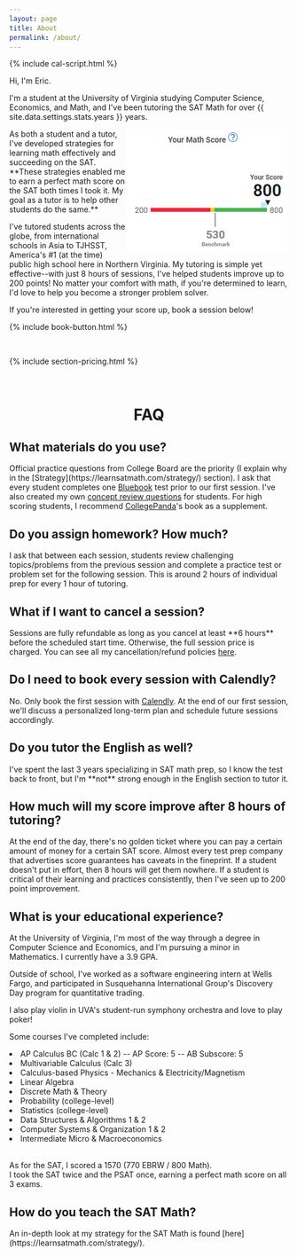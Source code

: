 ```yaml
---
layout: page
title: About
permalink: /about/
---
```


{% include cal-script.html %}

Hi, I'm Eric.

I'm a student at the University of Virginia studying Computer Science, Economics, and Math, and I've been tutoring the SAT Math for over {{ site.data.settings.stats.years }} years.

<img src="/images/score.jpg" align="right">
As both a student and a tutor, I've developed strategies for learning math effectively and succeeding on the SAT. **These strategies enabled me to earn a perfect math score on the SAT both times I took it. My goal as a tutor is to help other students do the same.**

I've tutored students across the globe, from international schools in Asia to TJHSST, America's #1 (at the time) public high school here in Northern Virginia. My tutoring is simple yet effective--with just 8 hours of sessions, I've helped students improve up to 200 points! No matter your comfort with math, if you're determined to learn, I'd love to help you become a stronger problem solver.
  
If you're interested in getting your score up, book a session below!

{% include book-button.html %}

<br>

{% include section-pricing.html %}


<br>
<h1 align="center" class="section__title">FAQ</h1>

<h2>What materials do you use?</h2>
Official practice questions from College Board are the priority (I explain why in the [Strategy](https://learnsatmath.com/strategy/) section). I ask that every student completes one <a href="https://bluebook.collegeboard.org/students" target="_blank">Bluebook</a> test prior to our first session. I've also created my own <a href="/academy/#concept-review">concept review questions</a> for students. For high scoring students, I recommend <a href="https://thecollegepanda.app/" target="_blank">CollegePanda</a>'s book as a supplement.

<h2>Do you assign homework? How much?</h2>
I ask that between each session, students review challenging topics/problems from the previous session and complete a practice test or problem set for the following session. This is around 2 hours of individual prep for every 1 hour of tutoring.

<h2>What if I want to cancel a session?</h2>
Sessions are fully refundable as long as you cancel at least **6 hours** before the scheduled start time. Otherwise, the full session price is charged. You can see all my cancellation/refund policies <a href="https://drive.google.com/file/d/1gsNy5ngG6lYokAvQl1V4q3d-y1eEUHRO/view?usp=sharing" target="_blank">here</a>.

<h2>Do I need to book every session with Calendly?</h2>
No. Only book the first session with <a href="/#book">Calendly</a>. At the end of our first session, we'll discuss a personalized long-term plan and schedule future sessions accordingly.

<h2>Do you tutor the English as well?</h2>
I've spent the last 3 years specializing in SAT math prep, so I know the test back to front, but I'm **not** strong enough in the English section to tutor it.

<h2>How much will my score improve after 8 hours of tutoring?</h2>
At the end of the day, there's no golden ticket where you can pay a certain amount of money for a certain SAT score. Almost every test prep company that advertises score guarantees has caveats in the fineprint. If a student doesn't put in effort, then 8 hours will get them nowhere. If a student is critical of their learning and practices consistently, then I've seen up to 200 point improvement.

<h2>What is your educational experience?</h2>
At the University of Virginia, I'm most of the way through a degree in Computer Science and Economics, and I'm pursuing a minor in Mathematics. I currently have a 3.9 GPA.

Outside of school, I've worked as a software engineering intern at Wells Fargo, and participated in Susquehanna International Group's Discovery Day program for quantitative trading.

I also play violin in UVA's student-run symphony orchestra and love to play poker!

Some courses I've completed include:
<li>AP Calculus BC (Calc 1 & 2) -- AP Score: 5 -- AB Subscore: 5</li>
<li>Multivariable Calculus (Calc 3)</li>
<li>Calculus-based Physics - Mechanics & Electricity/Magnetism</li>
<li>Linear Algebra</li>
<li>Discrete Math & Theory</li>
<li>Probability (college-level)</li>
<li>Statistics (college-level)</li>
<li>Data Structures & Algorithms 1 & 2</li>
<li>Computer Systems & Organization 1 & 2</li>
<li>Intermediate Micro & Macroeconomics</li> <br>

As for the SAT, I scored a 1570 (770 EBRW / 800 Math). <br>
I took the SAT twice and the PSAT once, earning a perfect math score on all 3 exams.

<h2>How do you teach the SAT Math?</h2>
An in-depth look at my strategy for the SAT Math is found [here](https://learnsatmath.com/strategy/).

